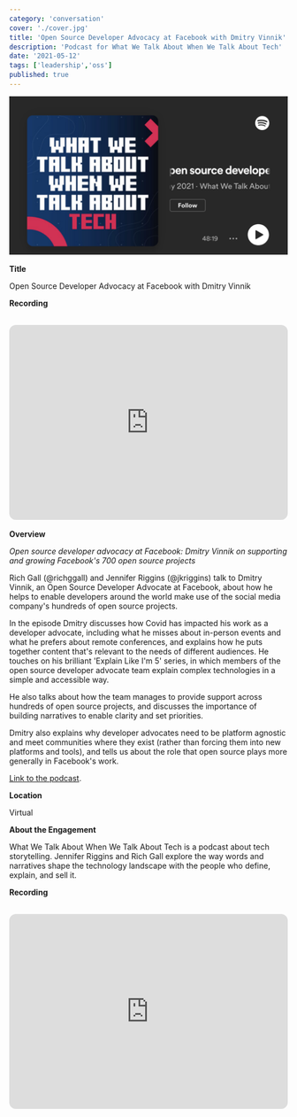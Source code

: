 ```yaml
---
category: 'conversation'
cover: './cover.jpg'
title: 'Open Source Developer Advocacy at Facebook with Dmitry Vinnik'
description: 'Podcast for What We Talk About When We Talk About Tech'
date: '2021-05-12'
tags: ['leadership','oss']
published: true
---
```

![cover](./cover.jpg)

**Title**

Open Source Developer Advocacy at Facebook with Dmitry Vinnik

**Recording**

<br>

<iframe style="border-radius:12px" src="https://open.spotify.com/embed/episode/6CkzG0tDo8uJ0L7LGSHLTW?utm_source=generator&theme=0" width="100%" height="352" frameBorder="0" allowfullscreen="" allow="autoplay; clipboard-write; encrypted-media; fullscreen; picture-in-picture" loading="lazy"></iframe>

<br>

**Overview**

*Open source developer advocacy at Facebook: Dmitry Vinnik on supporting and growing Facebook's 700 open source projects*

Rich Gall (@richggall) and Jennifer Riggins (@jkriggins) talk to Dmitry Vinnik, an Open Source Developer Advocate at Facebook, about how he helps to enable developers around the world make use of the social media company's hundreds of open source projects. 

In the episode Dmitry discusses how Covid has impacted his work as a developer advocate, including what he misses about in-person events and what he prefers about remote conferences, and explains how he puts together content that's relevant to the needs of different audiences. He touches on his brilliant 'Explain Like I'm 5' series, in which members of the open source developer advocate team explain complex technologies in a simple and accessible way.

He also talks about how the team manages to provide support across hundreds of open source projects, and discusses the importance of building narratives to enable clarity and set priorities. 

Dmitry also explains why developer advocates need to be platform agnostic and meet communities where they exist (rather than forcing them into new platforms and tools), and tells us about the role that open source plays more generally in Facebook's work.

[Link to the podcast](https://www.talkabouttechpodcast.com/1712587/8506173).

**Location**

Virtual

**About the Engagement**

What We Talk About When We Talk About Tech is a podcast about tech storytelling. Jennifer Riggins and Rich Gall explore the way words and narratives shape the technology landscape with the people who define, explain, and sell it.

**Recording**

<br>

<iframe style="border-radius:12px" src="https://open.spotify.com/embed/episode/6CkzG0tDo8uJ0L7LGSHLTW?utm_source=generator&theme=0" width="100%" height="352" frameBorder="0" allowfullscreen="" allow="autoplay; clipboard-write; encrypted-media; fullscreen; picture-in-picture" loading="lazy"></iframe>

<br>
